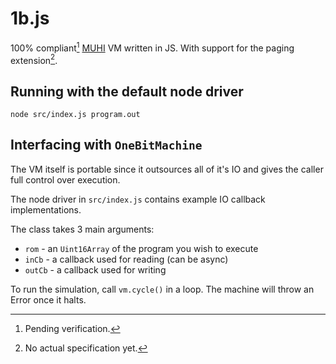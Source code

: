 # 1b.js

100% compliant[^1] [MUHI](https://ass.si/MUHI.html) VM written in JS. With support for the paging extension[^2].

[^1]: Pending verification.
[^2]: No actual specification yet.

## Running with the default node driver

```
node src/index.js program.out
```

## Interfacing with `OneBitMachine`

The VM itself is portable since it outsources all of it's IO and gives the caller full control over execution.

The node driver in `src/index.js` contains example IO callback implementations.

The class takes 3 main arguments:

-   `rom` - an `Uint16Array` of the program you wish to execute
-   `inCb` - a callback used for reading (can be async)
-   `outCb` - a callback used for writing

To run the simulation, call `vm.cycle()` in a loop. The machine will throw an Error once it halts.
